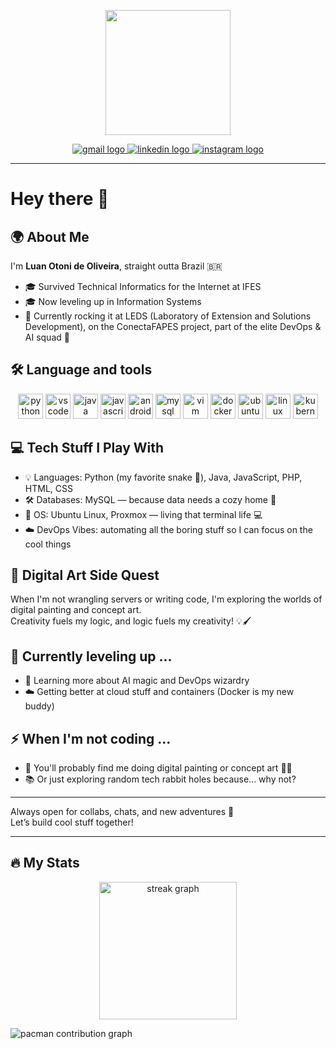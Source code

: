 <p align="center">
  <img src="https://i.postimg.cc/pd4HNxwk/iconeluan.gif" width="200" />
</p>

<p align="center">
  <a href="mailto:luan.otoni.dev@gmail.com">
    <img src="https://img.shields.io/static/v1?message=Gmail&logo=gmail&label=&color=D14836&logoColor=white&labelColor=&style=for-the-badge" alt="gmail logo" />
  </a>
  <a href="https://www.linkedin.com/in/luan-otoni-de-oliveira-2b12a12ab/">
    <img src="https://img.shields.io/static/v1?message=LinkedIn&logo=linkedin&label=&color=0077B5&logoColor=white&labelColor=&style=for-the-badge" alt="linkedin logo" />
  </a>
  <a href="https://www.instagram.com/luanotoni96/">
    <img src="https://img.shields.io/static/v1?message=Instagram&logo=instagram&label=&color=E4405F&logoColor=white&labelColor=&style=for-the-badge" alt="instagram logo" />
  </a>
</p>

---

# Hey there 👋

## 🌍 About Me

I'm **Luan Otoni de Oliveira**, straight outta Brazil 🇧🇷

- 🎓 Survived Technical Informatics for the Internet at IFES  
- 🎓 Now leveling up in Information Systems  
- 🧩 Currently rocking it at LEDS (Laboratory of Extension and Solutions Development), on the ConectaFAPES project, part of the elite DevOps & AI squad 🚀

## 🛠 Language and tools

<p align="center">
  <img src="https://cdn.jsdelivr.net/gh/devicons/devicon/icons/python/python-original.svg" height="40" alt="python logo" />
  <img src="https://cdn.jsdelivr.net/gh/devicons/devicon/icons/vscode/vscode-original.svg" height="40" alt="vscode logo" />
  <img src="https://cdn.jsdelivr.net/gh/devicons/devicon/icons/java/java-original.svg" height="40" alt="java logo" />
  <img src="https://cdn.jsdelivr.net/gh/devicons/devicon/icons/javascript/javascript-original.svg" height="40" alt="javascript logo" />
  <img src="https://cdn.jsdelivr.net/gh/devicons/devicon/icons/androidstudio/androidstudio-original.svg" height="40" alt="androidstudio logo" />
  <img src="https://cdn.jsdelivr.net/gh/devicons/devicon/icons/mysql/mysql-original.svg" height="40" alt="mysql logo" />
  <img src="https://cdn.jsdelivr.net/gh/devicons/devicon/icons/vim/vim-original.svg" height="40" alt="vim logo" />
  <img src="https://cdn.jsdelivr.net/gh/devicons/devicon/icons/docker/docker-plain-wordmark.svg" height="40" alt="docker logo" />
  <img src="https://cdn.jsdelivr.net/gh/devicons/devicon/icons/ubuntu/ubuntu-plain.svg" height="40" alt="ubuntu logo" />
  <img src="https://cdn.jsdelivr.net/gh/devicons/devicon/icons/linux/linux-original.svg" height="40" alt="linux logo" />
  <img src="https://cdn.jsdelivr.net/gh/devicons/devicon/icons/kubernetes/kubernetes-plain.svg" height="40" alt="kubernetes logo" />
</p>

## 💻 Tech Stuff I Play With

- 💡 Languages: Python (my favorite snake 🐍), Java, JavaScript, PHP, HTML, CSS  
- 🛠️ Databases: MySQL — because data needs a cozy home 🏡  
- 🐧 OS: Ubuntu Linux, Proxmox — living that terminal life 💻  
- ☁️ DevOps Vibes: automating all the boring stuff so I can focus on the cool things  

## 🎨 Digital Art Side Quest

When I'm not wrangling servers or writing code, I'm exploring the worlds of digital painting and concept art.  
Creativity fuels my logic, and logic fuels my creativity! 💡🖌️

## 🌱 Currently leveling up ...

- 🤖 Learning more about AI magic and DevOps wizardry  
- ☁️ Getting better at cloud stuff and containers (Docker is my new buddy)  

## ⚡ When I'm not coding ...

- 🎨 You'll probably find me doing digital painting or concept art 🎨✨  
- 📚 Or just exploring random tech rabbit holes because... why not?

---

Always open for collabs, chats, and new adventures 🚀  
Let’s build cool stuff together!

---

## 🔥 My Stats

<p align="center">
  <img src="https://streak-stats.demolab.com?user=lnoliver96&locale=en&mode=daily&theme=dark&hide_border=false&border_radius=5&order=3" height="220" alt="streak graph" />
</p>

<picture>
  <source media="(prefers-color-scheme: dark)" srcset="https://raw.githubusercontent.com/lnoliver96/lnoliver96/output/pacman-contribution-graph-dark.svg">
  <source media="(prefers-color-scheme: light)" srcset="https://raw.githubusercontent.com/lnoliver96/lnoliver96/output/pacman-contribution-graph.svg">
  <img alt="pacman contribution graph" src="https://raw.githubusercontent.com/lnoliver96/lnoliver96/output/pacman-contribution-graph.svg">
</picture>
